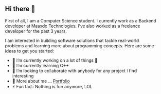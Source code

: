 ## Hi there 👋

First of all, I am a Computer Science student. 
I currently work as a Backend developer at Maaxdo Technologies. I've also worked as a freelance developer for the past 3 years.

I am interested in building software solutions that tackle real-world problems and learning more about programming concepts.
Here are some ideas to get you started:

- 🔭 I’m currently working on a lot of things 👀
- 🌱 I’m currently learning C++
- 👯 I’m looking to collaborate with anybody for any project I find interesting
- 💬 More about me ... <a href="">Portfolio</a>
- ⚡ Fun fact: Nothing is fun anymore, LOL 
